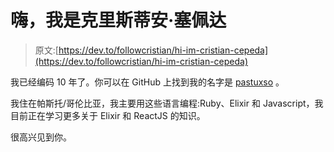 # 嗨，我是克里斯蒂安·塞佩达

> 原文:[https://dev.to/followcristian/hi-im-cristian-cepeda](https://dev.to/followcristian/hi-im-cristian-cepeda)

我已经编码 10 年了。你可以在 GitHub 上找到我的名字是 [pastuxso](https://github.com/pastuxso) 。

我住在帕斯托/哥伦比亚，我主要用这些语言编程:Ruby、Elixir 和 Javascript，我目前正在学习更多关于 Elixir 和 ReactJS 的知识。

很高兴见到你。